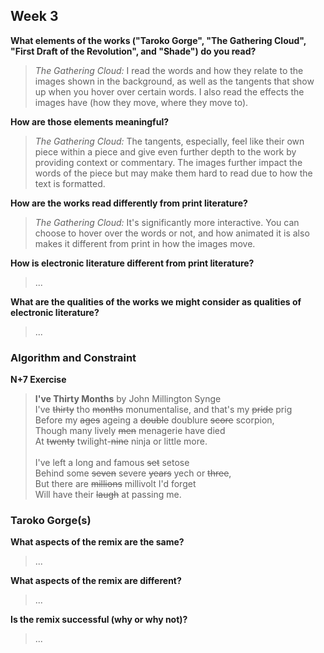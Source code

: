 ## Week 3
**What elements of the works ("Taroko Gorge", "The Gathering Cloud", "First Draft of the Revolution", and "Shade") do you read?**
> _The Gathering Cloud:_ I read the words and how they relate to the images shown in the background, as well as the tangents that show up when you hover over certain words. I also read the effects the images have (how they move, where they move to).

**How are those elements meaningful?**
> _The Gathering Cloud:_ The tangents, especially, feel like their own piece within a piece and give even further depth to the work by providing context or commentary. The images further impact the words of the piece but may make them hard to read due to how the text is formatted.

**How are the works read differently from print literature?**
> _The Gathering Cloud:_ It's significantly more interactive. You can choose to hover over the words or not, and how animated it is also makes it different from print in how the images move.

**How is electronic literature different from print literature?**
> ...

**What are the qualities of the works we might consider as qualities of electronic literature?**
> ...

### Algorithm and Constraint
**N+7 Exercise**
> **I've Thirty Months** by John Millington Synge<br/>
> I've ~~thirty~~ tho ~~months~~ monumentalise, and that's my ~~pride~~ prig<br/>
> Before my ~~ages~~ ageing a ~~double~~ doublure ~~score~~ scorpion,<br/>
> Though many lively ~~men~~ menagerie have died<br/>
> At ~~twenty~~ twilight-~~nine~~ ninja or little more.<br/>
><br/>
> I've left a long and famous ~~set~~ setose<br/>
> Behind some ~~seven~~ severe ~~years~~ yech or ~~three~~,<br/>
> But there are ~~millions~~ millivolt I'd forget<br/>
> Will have their ~~laugh~~ at passing me.<br/>

### Taroko Gorge(s)
**What aspects of the remix are the same?**
> ...

**What aspects of the remix are different?**
> ...

**Is the remix successful (why or why not)?**
> ...
